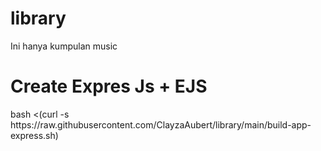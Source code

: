 # library

<p> Ini hanya kumpulan music </p>

# Create Expres Js + EJS
<p> bash <(curl -s https://raw.githubusercontent.com/ClayzaAubert/library/main/build-app-express.sh) </p>
